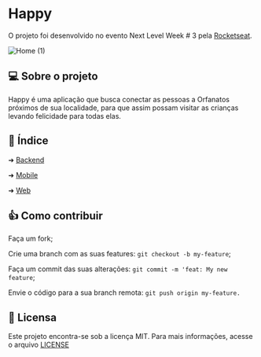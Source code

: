 # Happy
O projeto foi desenvolvido no evento Next Level Week # 3 pela [Rocketseat](https://rocketseat.com.br/).

![Home (1)](https://user-images.githubusercontent.com/59658559/96353721-1f8e4d80-10a5-11eb-9ad7-9bd556aee36a.png)


## 💻 Sobre o projeto
Happy é uma aplicação que busca conectar as pessoas a Orfanatos próximos de sua localidade, para que assim possam visitar as crianças levando felicidade para todas elas.

## 📌 Índice

➜ [Backend](https://github.com/Aurelio-Dev/NLW-3/tree/main/backend)

➜ [Mobile](https://github.com/Aurelio-Dev/NLW-3/tree/main/mobile)

➜ [Web](https://github.com/Aurelio-Dev/NLW-3/tree/main/web)

## 👍 Como contribuir

Faça um fork;

Crie uma branch com as suas features: ``git checkout -b my-feature``;

Faça um commit das suas alterações: ``git commit -m 'feat: My new feature``;

Envie o código para a sua branch remota: ``git push origin my-feature.``

## 🧾 Licensa 
Este projeto encontra-se sob a licença MIT. Para mais informações, acesse o arquivo [LICENSE](https://github.com/Aurelio-Dev/NLW-3/blob/main/LICENSE)
